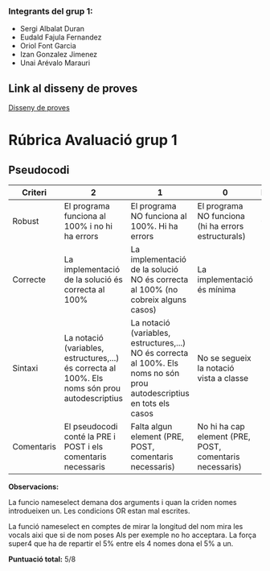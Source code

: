 ### Integrants del grup 1:
- Sergi Albalat Duran
- Eudald Fajula Fernandez
- Oriol Font Garcia
- Izan Gonzalez Jimenez
- Unai Arévalo Marauri

## Link al disseny de proves
[Disseny de proves](https://docs.google.com/spreadsheets/d/1JZWPXwHSRo2cosmTPfD6TAL_5auWIHaDZF-WjrjSvyY/edit?usp=sharing)

# Rúbrica Avaluació grup 1
## Pseudocodi
| Criteri | 2 | 1 | 0 | Puntuació |
| ------ | ------ | ------ | ------ | ------ |
| Robust | El programa funciona al 100% i no hi ha errors  | El programa NO funciona al 100%. Hi ha errors  | El programa NO funciona (hi ha errors estructurals) | 0 |
| Correcte | La implementació de la solució és correcta al 100% | La implementació de la solució NO és correcta al 100% (no cobreix alguns casos)  | La implementació és mínima | 1 |
| Sintaxi |  La notació (variables, estructures,...) és correcta al 100%. Els noms són prou autodescriptius | La notació (variables, estructures,...) NO és correcta al 100%. Els noms no són prou autodescriptius en tots els casos | No se segueix la notació vista a classe | 2 |
| Comentaris | El pseudocodi conté la PRE i POST i els comentaris necessaris | Falta algun element (PRE, POST, comentaris necessaris) | No hi ha cap element (PRE, POST, comentaris necessaris) | 2 |

**Observacions:**

La funcio nameselect demana dos arguments i quan la criden nomes introdueixen un. Les condicions OR estan mal escrites.

La funció nameselect en comptes de mirar la longitud del nom mira les vocals aixi que si de nom poses Als per exemple no ho acceptara. La força super4 que ha de repartir el 5% entre els 4 nomes dona el 5% a un.

**Puntuació total:** 5/8
